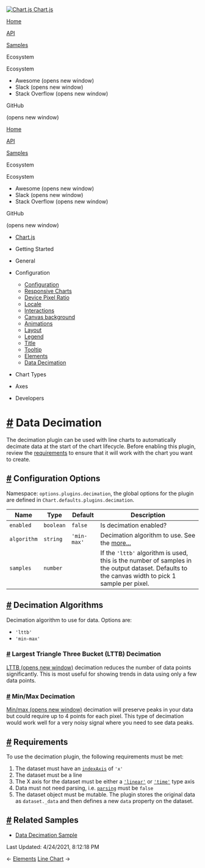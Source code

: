 <a href="/docs/3.2.0/" class="home-link router-link-active"><img src="/docs/3.2.0/favicon.ico" alt="Chart.js" class="logo" /> <span class="site-name can-hide">Chart.js</span></a>

<a href="/docs/3.2.0/" class="nav-link">Home</a>

<a href="/docs/3.2.0/api/" class="nav-link">API</a>

<a href="/docs/3.2.0/samples/" class="nav-link">Samples</a>

<span class="title">Ecosystem</span> <span class="arrow down"></span>

<span class="title">Ecosystem</span> <span class="arrow right"></span>

-   Awesome
    <span class="sr-only">(opens new window)</span>
-   Slack
    <span class="sr-only">(opens new window)</span>
-   Stack Overflow
    <span class="sr-only">(opens new window)</span>

GitHub

<span class="sr-only">(opens new window)</span>

<a href="/docs/3.2.0/" class="nav-link">Home</a>

<a href="/docs/3.2.0/api/" class="nav-link">API</a>

<a href="/docs/3.2.0/samples/" class="nav-link">Samples</a>

<span class="title">Ecosystem</span> <span class="arrow down"></span>

<span class="title">Ecosystem</span> <span class="arrow right"></span>

-   Awesome
    <span class="sr-only">(opens new window)</span>
-   Slack
    <span class="sr-only">(opens new window)</span>
-   Stack Overflow
    <span class="sr-only">(opens new window)</span>

GitHub

<span class="sr-only">(opens new window)</span>

-   <a href="/docs/3.2.0/" class="sidebar-link">Chart.js</a>
-   Getting Started <span class="arrow right"></span>

-   General <span class="arrow right"></span>

-   Configuration <span class="arrow down"></span>

    -   <a href="/docs/3.2.0/configuration/" class="sidebar-link">Configuration</a>
    -   <a href="/docs/3.2.0/configuration/responsive.html" class="sidebar-link">Responsive Charts</a>
    -   <a href="/docs/3.2.0/configuration/device-pixel-ratio.html" class="sidebar-link">Device Pixel Ratio</a>
    -   <a href="/docs/3.2.0/configuration/locale.html" class="sidebar-link">Locale</a>
    -   <a href="/docs/3.2.0/configuration/interactions.html" class="sidebar-link">Interactions</a>
    -   <a href="/docs/3.2.0/configuration/canvas-background.html" class="sidebar-link">Canvas background</a>
    -   <a href="/docs/3.2.0/configuration/animations.html" class="sidebar-link">Animations</a>
    -   <a href="/docs/3.2.0/configuration/layout.html" class="sidebar-link">Layout</a>
    -   <a href="/docs/3.2.0/configuration/legend.html" class="sidebar-link">Legend</a>
    -   <a href="/docs/3.2.0/configuration/title.html" class="sidebar-link">Title</a>
    -   <a href="/docs/3.2.0/configuration/tooltip.html" class="sidebar-link">Tooltip</a>
    -   <a href="/docs/3.2.0/configuration/elements.html" class="sidebar-link">Elements</a>
    -   <a href="/docs/3.2.0/configuration/decimation.html" class="active sidebar-link">Data Decimation</a>

-   Chart Types <span class="arrow right"></span>

-   Axes <span class="arrow right"></span>

-   Developers <span class="arrow right"></span>

<a href="#data-decimation" class="header-anchor">#</a> Data Decimation
======================================================================

The decimation plugin can be used with line charts to automatically decimate data at the start of the chart lifecycle. Before enabling this plugin, review the [requirements](#requirements) to ensure that it will work with the chart you want to create.

<a href="#configuration-options" class="header-anchor">#</a> Configuration Options
----------------------------------------------------------------------------------

Namespace: `options.plugins.decimation`, the global options for the plugin are defined in `Chart.defaults.plugins.decimation`.

<table><thead><tr class="header"><th>Name</th><th>Type</th><th>Default</th><th>Description</th></tr></thead><tbody><tr class="odd"><td><code>enabled</code></td><td><code>boolean</code></td><td><code>false</code></td><td>Is decimation enabled?</td></tr><tr class="even"><td><code>algorithm</code></td><td><code>string</code></td><td><code>'min-max'</code></td><td>Decimation algorithm to use. See the <a href="#decimation-algorithms">more...</a></td></tr><tr class="odd"><td><code>samples</code></td><td><code>number</code></td><td></td><td>If the <code>'lttb'</code> algorithm is used, this is the number of samples in the output dataset. Defaults to the canvas width to pick 1 sample per pixel.</td></tr></tbody></table>

<a href="#decimation-algorithms" class="header-anchor">#</a> Decimation Algorithms
----------------------------------------------------------------------------------

Decimation algorithm to use for data. Options are:

-   `'lttb'`
-   `'min-max'`

### <a href="#largest-triangle-three-bucket-lttb-decimation" class="header-anchor">#</a> Largest Triangle Three Bucket (LTTB) Decimation

[LTTB <span class="sr-only">(opens new window)</span>](https://github.com/sveinn-steinarsson/flot-downsample) decimation reduces the number of data points significantly. This is most useful for showing trends in data using only a few data points.

### <a href="#min-max-decimation" class="header-anchor">#</a> Min/Max Decimation

[Min/max <span class="sr-only">(opens new window)</span>](https://digital.ni.com/public.nsf/allkb/F694FFEEA0ACF282862576020075F784) decimation will preserve peaks in your data but could require up to 4 points for each pixel. This type of decimation would work well for a very noisy signal where you need to see data peaks.

<a href="#requirements" class="header-anchor">#</a> Requirements
----------------------------------------------------------------

To use the decimation plugin, the following requirements must be met:

1.  The dataset must have an [`indexAxis`](/docs/3.2.0/charts/line.html#general) of `'x'`
2.  The dataset must be a line
3.  The X axis for the dataset must be either a [`'linear'`](/docs/3.2.0/axes/cartesian/linear.html) or [`'time'`](/docs/3.2.0/axes/cartesian/time.html) type axis
4.  Data must not need parsing, i.e. [`parsing`](/docs/3.2.0/general/data-structures.html#dataset-configuration) must be `false`
5.  The dataset object must be mutable. The plugin stores the original data as `dataset._data` and then defines a new `data` property on the dataset.

<a href="#related-samples" class="header-anchor">#</a> Related Samples
----------------------------------------------------------------------

-   [Data Decimation Sample](../samples/advanced/data-decimation)

<span class="prefix">Last Updated:</span> <span class="time">4/24/2021, 8:12:18 PM</span>

<span class="prev"> ← <a href="/docs/3.2.0/configuration/elements.html" class="prev">Elements</a> </span> <span class="next"> [Line Chart](/docs/3.2.0/charts/line.html) → </span>

